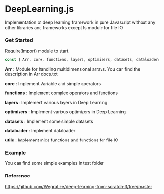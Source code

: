 # DeepLearning.js
Implementation of deep learning framework in pure Javascript without any other libraries and frameworks except fs module for file IO.

### Get Started
Require(Import) module to start.
```javascript
const { Arr, core, functions, layers, optimizers, datasets, dataloaders, utils } = require(PATH);
```

**Arr** : Module for handling multidimensional arrays. You can find the description in Arr docs.txt

**core** : Implement Variable and simple operators

**functions** : Implement complex operators and functions

**layers** : Implement various layers in Deep Learning

**optimizers** : Implement various optimizers in Deep Learning

**datasets** : Implement some simple datasets

**dataloader** : Implement dataloader

**utils** : Implement mics functions and functions for file IO


### Example
You can find some simple examples in test folder

### Reference
https://github.com/WegraLee/deep-learning-from-scratch-3/tree/master
